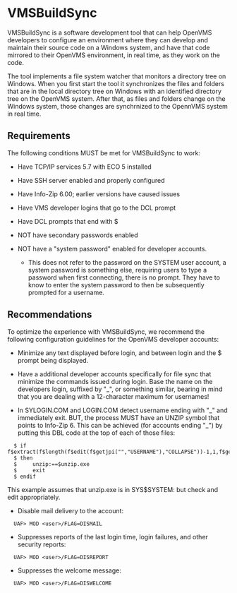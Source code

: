 
# VMSBuildSync

VMSBuildSync is a software development tool that can help OpenVMS developers to configure an environment where they can develop and maintain their source code on a Windows system, and have that code mirrored to their OpenVMS environment, in real time, as they work on the code.

The tool implements a file system watcher that monitors a directory tree on Windows. When you first start the tool it synchronizes the files and folders that are in the local directory tree on Windows with an identified directory tree on the OpenVMS system. After that, as files and folders change on the Windows system, those changes are synchrnized to the OpennVMS system in real time.

## Requirements

The following conditions MUST be met for VMSBuildSync to work:

* Have TCP/IP services 5.7 with ECO 5 installed

* Have SSH server enabled and properly configured

* Have Info-Zip 6.00; earlier versions have caused issues

* Have VMS developer logins that go to the DCL prompt

* Have DCL prompts that end with $

* NOT have secondary passwords enabled

* NOT have a "system password" enabled for developer accounts.
  * This does not refer to the password on the SYSTEM user account, a system password is
    something else, requiring users to type a password when first connecting, there is no
	prompt. They have to know to enter the system password to then be subsequently
	prompted for a username.

## Recommendations

To optimize the experience with VMSBuildSync, we recommend the following configuration
guidelines for the OpenVMS developer accounts:

* Minimize any text displayed before login, and between login and the $ prompt being displayed.

* Have a additional developer accounts specifically for file sync that minimize the
  commands issued during login. Base the name on the developers login, suffixed by "\_",
  or something similar, bearing in mind that you are dealing with a 12-character maximum
  for usernames!

* In SYLOGIN.COM and LOGIN.COM detect username ending with "\_" and immediately exit.
  BUT, the process MUST have an UNZIP symbol that points to Info-Zip 6. This can be achieved
  (for accounts ending "\_") by putting this DBL code at the top of each of those files:

```
  $ if f$extract(f$length(f$edit(f$getjpi("","USERNAME"),"COLLAPSE"))-1,1,f$getjpi("","USERNAME")).eqs."\_"
  $ then
  $     unzip:==$unzip.exe
  $     exit
  $ endif
```

  This example assumes that unzip.exe is in SYS$SYSTEM: but check and edit appropriately.

* Disable mail delivery to the account:
```
  UAF> MOD <user>/FLAG=DISMAIL
```

* Suppresses reports of the last login time, login failures, and other security reports:
```
  UAF> MOD <user>/FLAG=DISREPORT
```

* Suppresses the welcome message:
```
  UAF> MOD <user>/FLAG=DISWELCOME
```
